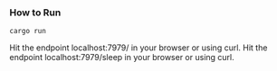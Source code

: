 ### How to Run
```
cargo run
```

Hit the endpoint localhost:7979/ in your browser or using curl.
Hit the endpoint localhost:7979/sleep in your browser or using curl.